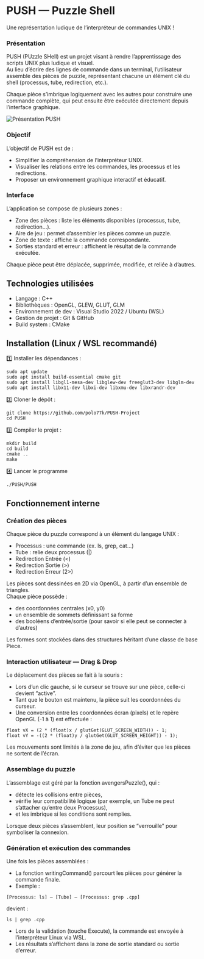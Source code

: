 # PUSH — Puzzle Shell

Une représentation ludique de l’interpréteur de commandes UNIX !

### Présentation

PUSH (PUzzle SHell) est un projet visant à rendre l’apprentissage des scripts UNIX plus ludique et visuel.  
Au lieu d’écrire des lignes de commande dans un terminal, l’utilisateur assemble des pièces de puzzle, représentant chacune un élément clé du shell (processus, tube, redirection, etc.).

Chaque pièce s’imbrique logiquement avec les autres pour construire une commande complète, qui peut ensuite être exécutée directement depuis l’interface graphique.

![Présentation PUSH](https://github.com/user-attachments/assets/f05542fa-a439-41fb-be66-f4500fb385e0)

### Objectif

L’objectif de PUSH est de :
* Simplifier la compréhension de l’interpréteur UNIX.
* Visualiser les relations entre les commandes, les processus et les redirections.
* Proposer un environnement graphique interactif et éducatif.

### Interface

L’application se compose de plusieurs zones :
* Zone des pièces : liste les éléments disponibles (processus, tube, redirection…).
* Aire de jeu : permet d’assembler les pièces comme un puzzle.
* Zone de texte : affiche la commande correspondante.
* Sorties standard et erreur : affichent le résultat de la commande exécutée.

Chaque pièce peut être déplacée, supprimée, modifiée, et reliée à d’autres.

## Technologies utilisées

* Langage : C++
* Bibliothèques : OpenGL, GLEW, GLUT, GLM
* Environnement de dev : Visual Studio 2022 / Ubuntu (WSL)
* Gestion de projet : Git & GitHub
* Build system : CMake

## Installation (Linux / WSL recommandé)

1️⃣ Installer les dépendances :
```
sudo apt update
sudo apt install build-essential cmake git
sudo apt install libgl1-mesa-dev libglew-dev freeglut3-dev libglm-dev
sudo apt install libx11-dev libxi-dev libxmu-dev libxrandr-dev
```

2️⃣ Cloner le dépôt :
```
git clone https://github.com/polo77k/PUSH-Project
cd PUSH
```

3️⃣ Compiler le projet :
```
mkdir build
cd build
cmake ..
make
```

4️⃣ Lancer le programme
```
./PUSH/PUSH
```

## Fonctionnement interne
### Création des pièces

Chaque pièce du puzzle correspond à un élément du langage UNIX :
* Processus : une commande (ex. ls, grep, cat...)
* Tube : relie deux processus (|)
* Redirection Entrée (<)
* Redirection Sortie (>)
* Redirection Erreur (2>)

Les pièces sont dessinées en 2D via OpenGL, à partir d’un ensemble de triangles.  
Chaque pièce possède :
* des coordonnées centrales (x0, y0)
* un ensemble de sommets définissant sa forme
* des booléens d’entrée/sortie (pour savoir si elle peut se connecter à d’autres)

Les formes sont stockées dans des structures héritant d’une classe de base Piece.

### Interaction utilisateur — Drag & Drop

Le déplacement des pièces se fait à la souris :
* Lors d’un clic gauche, si le curseur se trouve sur une pièce, celle-ci devient “active”.
* Tant que le bouton est maintenu, la pièce suit les coordonnées du curseur.
* Une conversion entre les coordonnées écran (pixels) et le repère OpenGL (-1 à 1) est effectuée :
```
float vX = (2 * (float)x / glutGet(GLUT_SCREEN_WIDTH)) - 1;
float vY = -((2 * (float)y / glutGet(GLUT_SCREEN_HEIGHT)) - 1);
```

Les mouvements sont limités à la zone de jeu, afin d’éviter que les pièces ne sortent de l’écran.

### Assemblage du puzzle

L’assemblage est géré par la fonction avengersPuzzle(), qui :
* détecte les collisions entre pièces,
* vérifie leur compatibilité logique (par exemple, un Tube ne peut s’attacher qu’entre deux Processus),
* et les imbrique si les conditions sont remplies.

Lorsque deux pièces s’assemblent, leur position se “verrouille” pour symboliser la connexion.

### Génération et exécution des commandes

Une fois les pièces assemblées :
* La fonction writingCommand() parcourt les pièces pour générer la commande finale.
* Exemple :
```
[Processus: ls] — [Tube] — [Processus: grep .cpp]
```

devient :
```
ls | grep .cpp
```
* Lors de la validation (touche Execute), la commande est envoyée à l’interpréteur Linux via WSL.
* Les résultats s’affichent dans la zone de sortie standard ou sortie d’erreur.